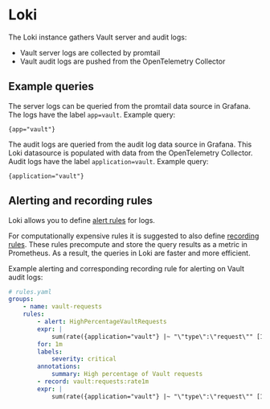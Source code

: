 # Loki
The Loki instance gathers Vault server and audit logs:
* Vault server logs are collected by promtail
* Vault audit logs are pushed from the OpenTelemetry Collector

## Example queries
The server logs can be queried from the promtail data source in Grafana. The
logs have the label `app=vault`.  Example query:
```promql
{app="vault"}
```

The audit logs are queried from the audit log data source in Grafana. This Loki
datasource is populated with data from the OpenTelemetry Collector. Audit logs
have the label `application=vault`. Example query:
```promql
{application="vault"}
```

## Alerting and recording rules
Loki allows you to define [alert
rules](https://grafana.com/docs/loki/latest/alert) for logs.

For computationally expensive rules it is suggested to also define [recording
rules](https://prometheus.io/docs/prometheus/latest/configuration/recording_rules).
These rules precompute and store the query results as a metric in Prometheus.
As a result, the queries in Loki are faster and more efficient.

Example alerting and corresponding recording rule for alerting on Vault audit
logs:
```yaml
# rules.yaml
groups:
    - name: vault-requests
    rules:
        - alert: HighPercentageVaultRequests
        expr: |
            sum(rate({application="vault"} |~ "\"type\":\"request\"" [1m])) >= 0
        for: 1m
        labels:
            severity: critical
        annotations:
            summary: High percentage of Vault requests
        - record: vault:requests:rate1m
        expr: |
            sum(rate({application="vault"} |~ "\"type\":\"request\"" [1m]))
```
